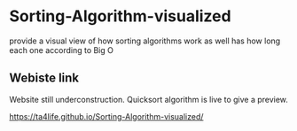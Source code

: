 # Sorting-Algorithm-visualized
provide a visual view of how sorting algorithms work as well has how long each one according to Big O

## Webiste link

Website still underconstruction. Quicksort algorithm is live to give a preview.

https://ta4life.github.io/Sorting-Algorithm-visualized/


